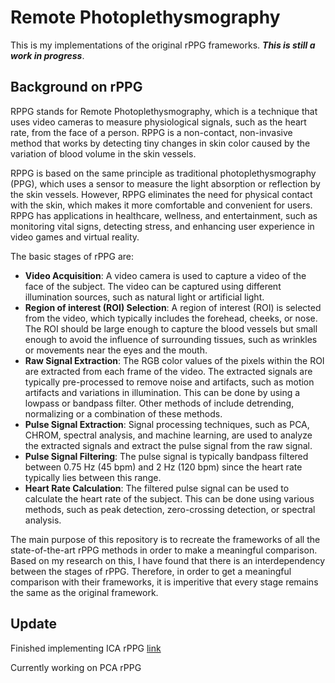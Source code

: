 # Remote Photoplethysmography
This is my implementations of the original rPPG frameworks. **_This is still a work in progress_**.

## Background on rPPG
RPPG stands for Remote Photoplethysmography, which is a technique that uses video cameras to measure physiological signals, such as the heart rate, from the face of a person. RPPG is a non-contact, non-invasive method that works by detecting tiny changes in skin color caused by the variation of blood volume in the skin vessels.

RPPG is based on the same principle as traditional photoplethysmography (PPG), which uses a sensor to measure the light absorption or reflection by the skin vessels. However, RPPG eliminates the need for physical contact with the skin, which makes it more comfortable and convenient for users. RPPG has applications in healthcare, wellness, and entertainment, such as monitoring vital signs, detecting stress, and enhancing user experience in video games and virtual reality.

The basic stages of rPPG are:
- **Video Acquisition**: A video camera is used to capture a video of the face of the subject. The video can be captured using different illumination sources, such as natural light or artificial light.
- **Region of interest (ROI) Selection**: A region of interest (ROI) is selected from the video, which typically includes the forehead, cheeks, or nose. The ROI should be large enough to capture the blood vessels but small enough to avoid the influence of surrounding tissues, such as wrinkles or movements near the eyes and the mouth.
- **Raw Signal Extraction**: The RGB color values of the pixels within the ROI are extracted from each frame of the video. The extracted signals are typically pre-processed to remove noise and artifacts, such as motion artifacts and variations in illumination. This can be done by using a lowpass or bandpass filter. Other methods of include detrending, normalizing or a combination of these methods. 
- **Pulse Signal Extraction**: Signal processing techniques, such as PCA, CHROM, spectral analysis, and machine learning, are used to analyze the extracted signals and extract the pulse signal from the raw signal.
- **Pulse Signal Filtering**: The pulse signal is typically bandpass filtered between 0.75 Hz (45 bpm) and 2 Hz (120 bpm) since the heart rate typically lies between this range.
- **Heart Rate Calculation**: The filtered pulse signal can be used to calculate the heart rate of the subject. This can be done using various methods, such as peak detection, zero-crossing detection, or spectral analysis.

The main purpose of this repository is to recreate the frameworks of all the state-of-the-art rPPG methods in order to make a meaningful comparison. Based on my research on this, I have found that there is an interdependency between the stages of rPPG. Therefore, in order to get a meaningful comparison with their frameworks, it is imperitive that every stage remains the same as the original framework. 

## Update

Finished implementing ICA rPPG [link](https://opg.optica.org/oe/fulltext.cfm?uri=oe-18-10-10762&id=199381)

Currently working on PCA rPPG
